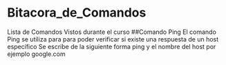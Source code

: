 # Bitacora_de_Comandos
Lista de Comandos Vistos durante el curso
##Comando Ping
El comando Ping se utiliza para para poder verificar si existe una respuesta de un host específico
Se escribe de la siguiente forma ping y el nombre del host por ejemplo google.com
